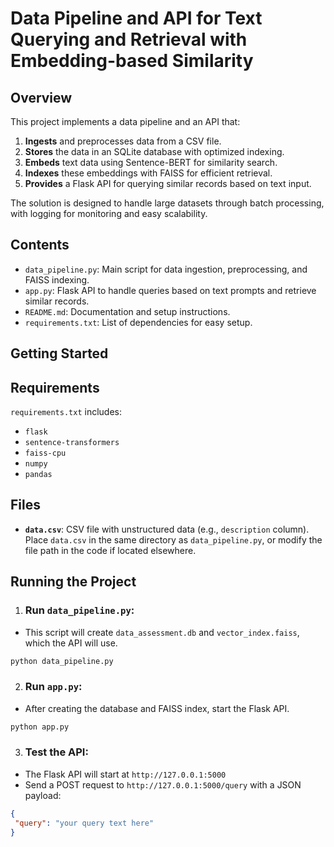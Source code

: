 # Data Pipeline and API for Text Querying and Retrieval with Embedding-based Similarity

## Overview

This project implements a data pipeline and an API that:
1. **Ingests** and preprocesses data from a CSV file.
2. **Stores** the data in an SQLite database with optimized indexing.
3. **Embeds** text data using Sentence-BERT for similarity search.
4. **Indexes** these embeddings with FAISS for efficient retrieval.
5. **Provides** a Flask API for querying similar records based on text input.

The solution is designed to handle large datasets through batch processing, with logging for monitoring and easy scalability.

## Contents

- `data_pipeline.py`: Main script for data ingestion, preprocessing, and FAISS indexing.
- `app.py`: Flask API to handle queries based on text prompts and retrieve similar records.
- `README.md`: Documentation and setup instructions.
- `requirements.txt`: List of dependencies for easy setup.

## Getting Started

## Requirements

`requirements.txt` includes:
- `flask`
- `sentence-transformers`
- `faiss-cpu`
- `numpy`
- `pandas`

## Files

- **`data.csv`**: CSV file with unstructured data (e.g., `description` column). Place `data.csv` in the same directory as `data_pipeline.py`, or modify the file path in the code if located elsewhere.

## Running the Project

1. ### Run `data_pipeline.py`:

- This script will create `data_assessment.db` and `vector_index.faiss`, which the API will use.

```bash
python data_pipeline.py
```
2. ### Run `app.py`:
- After creating the database and FAISS index, start the Flask API.

```bash
python app.py
```

3. ### Test the API:
- The Flask API will start at `http://127.0.0.1:5000`
- Send a POST request to `http://127.0.0.1:5000/query` with a JSON payload:

```json
{
 "query": "your query text here"
}
```

